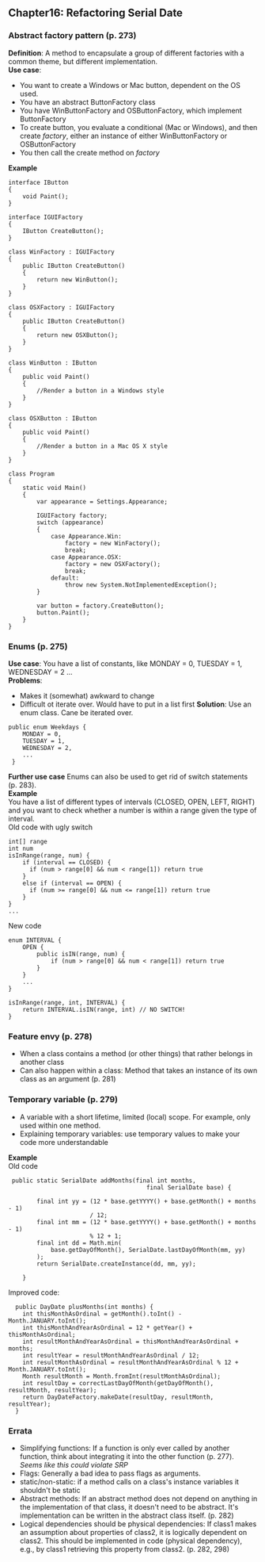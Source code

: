 ## Chapter16: Refactoring Serial Date  

### Abstract factory pattern (p. 273)  
**Definition**: A method to encapsulate a group of different factories with a common theme, but different implementation.  
**Use case**: 
* You want to create a Windows or Mac button, dependent on the OS used.  
* You have an abstract ButtonFactory class  
* You have WinButtonFactory and OSButtonFactory, which implement ButtonFactory 
* To create button, you evaluate a conditional (Mac or Windows), and then create *factory*, either an instance of either WinButtonFactory or OSButtonFactory
* You then call the create method on *factory*  

**Example**  
```
interface IButton
{
    void Paint();
}

interface IGUIFactory
{
    IButton CreateButton();
}

class WinFactory : IGUIFactory
{
    public IButton CreateButton()
    {
        return new WinButton();
    }
}

class OSXFactory : IGUIFactory
{
    public IButton CreateButton()
    {
        return new OSXButton();
    }
}

class WinButton : IButton
{
    public void Paint()
    {
        //Render a button in a Windows style
    }
}

class OSXButton : IButton
{
    public void Paint()
    {
        //Render a button in a Mac OS X style
    }
}

class Program
{
    static void Main()
    {
        var appearance = Settings.Appearance;

        IGUIFactory factory;
        switch (appearance)
        {
            case Appearance.Win:
                factory = new WinFactory();
                break;
            case Appearance.OSX:
                factory = new OSXFactory();
                break;
            default:
                throw new System.NotImplementedException();
        }

        var button = factory.CreateButton();
        button.Paint();
    }
}
```

### Enums (p. 275)  
**Use case**: You have a list of constants, like MONDAY = 0, TUESDAY = 1, WEDNESDAY = 2 ...  
**Problems**:  
  * Makes it (somewhat) awkward to change 
  * Difficult ot iterate over. Would have to put in a list first 
**Solution**: Use an enum class. Cane be iterated over.    
```  
public enum Weekdays {
    MONDAY = 0,
    TUESDAY = 1, 
    WEDNESDAY = 2,
    ...
 }
```
**Further use case** Enums can also be used to get rid of switch statements (p. 283).  
**Example**  
You have a list of different types of intervals (CLOSED, OPEN, LEFT, RIGHT) and you want to check whether a number is within a range given the type of interval.  
Old code with ugly switch  
``` 
int[] range
int num
isInRange(range, num) {
    if (interval == CLOSED) {
      if (num > range[0] && num < range[1]) return true
    }
    else if (interval == OPEN) {
      if (num >= range[0] && num <= range[1]) return true
    }
}
...
```  
New code  
``` 
enum INTERVAL {
    OPEN {
        public isIN(range, num) {
            if (num > range[0] && num < range[1]) return true
        }
    }
    ...
}

isInRange(range, int, INTERVAL) {
    return INTERVAL.isIN(range, int) // NO SWITCH!
}
```

### Feature envy (p. 278)  
* When a class contains a method (or other things) that rather belongs in another class  
* Can also happen within a class: Method that takes an instance of its own class as an argument (p. 281)  

### Temporary variable (p. 279)  
* A variable with a short lifetime, limited (local) scope. For example, only used within one method.  
* Explaining temporary variables: use temporary values to make your code more understandable  

**Example**  
Old code  
```
 public static SerialDate addMonths(final int months, 
                                       final SerialDate base) {

        final int yy = (12 * base.getYYYY() + base.getMonth() + months - 1) 
                       / 12;
        final int mm = (12 * base.getYYYY() + base.getMonth() + months - 1) 
                       % 12 + 1;
        final int dd = Math.min(
            base.getDayOfMonth(), SerialDate.lastDayOfMonth(mm, yy)
        );
        return SerialDate.createInstance(dd, mm, yy);

    }
```
Improved code:  
```
  public DayDate plusMonths(int months) {
    int thisMonthAsOrdinal = getMonth().toInt() - Month.JANUARY.toInt();
    int thisMonthAndYearAsOrdinal = 12 * getYear() + thisMonthAsOrdinal;
    int resultMonthAndYearAsOrdinal = thisMonthAndYearAsOrdinal + months;
    int resultYear = resultMonthAndYearAsOrdinal / 12;
    int resultMonthAsOrdinal = resultMonthAndYearAsOrdinal % 12 + Month.JANUARY.toInt();
    Month resultMonth = Month.fromInt(resultMonthAsOrdinal);
    int resultDay = correctLastDayOfMonth(getDayOfMonth(), resultMonth, resultYear);
    return DayDateFactory.makeDate(resultDay, resultMonth, resultYear);
  }
```

### Errata  
* Simplifying functions: If a function is only ever called by another function, think about integrating it into the other function (p. 277). *Seems like this could violate SRP*  
* Flags: Generally a bad idea to pass flags as arguments.  
* static/non-static: if a method calls on a class's instance variables it shouldn't be static  
* Abstract methods: If an abstract method does not depend on anything in the implementation of that class, it doesn't need to be abstract. It's implementation can be written in the abstract class itself. (p. 282)  
* Logical dependencies should be physical dependencies: If class1 makes an assumption about properties of class2, it is logically dependent on class2. This should be implemented in code (physical dependency), e.g., by class1 retrieving this property from class2. (p. 282, 298)  

